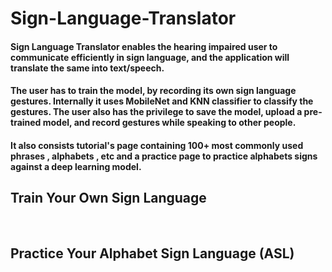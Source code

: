 # Sign-Language-Translator

#### Sign Language Translator enables the hearing impaired user to communicate efficiently in sign language, and the application will translate the same into text/speech. 

#### The user has to train the model, by recording its own sign language gestures. Internally it uses MobileNet and KNN classifier to classify the gestures. The user also has the privilege to save the model, upload a pre-trained model, and record gestures while speaking to other people.

#### It also consists tutorial's page containing 100+ most commonly used phrases , alphabets , etc and a practice page to practice alphabets signs against a deep learning model.  

<h2>Train Your Own Sign Language</h2>
<br>

<h2>Practice Your Alphabet Sign Language (ASL)</h2>



